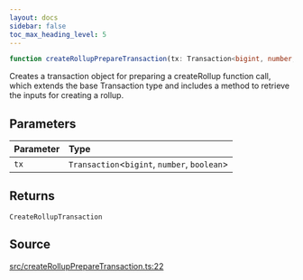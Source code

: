 ```yaml
---
layout: docs
sidebar: false
toc_max_heading_level: 5
---
```


```ts
function createRollupPrepareTransaction(tx: Transaction<bigint, number, boolean>): CreateRollupTransaction
```

Creates a transaction object for preparing a createRollup function call,
which extends the base Transaction type and includes a method to retrieve the
inputs for creating a rollup.

## Parameters

| Parameter | Type |
| :------ | :------ |
| `tx` | `Transaction`\<`bigint`, `number`, `boolean`\> |

## Returns

`CreateRollupTransaction`

## Source

[src/createRollupPrepareTransaction.ts:22](https://github.com/OffchainLabs/arbitrum-orbit-sdk/blob/9d5595a042e42f7d6b9af10a84816c98ea30f330/src/createRollupPrepareTransaction.ts#L22)
